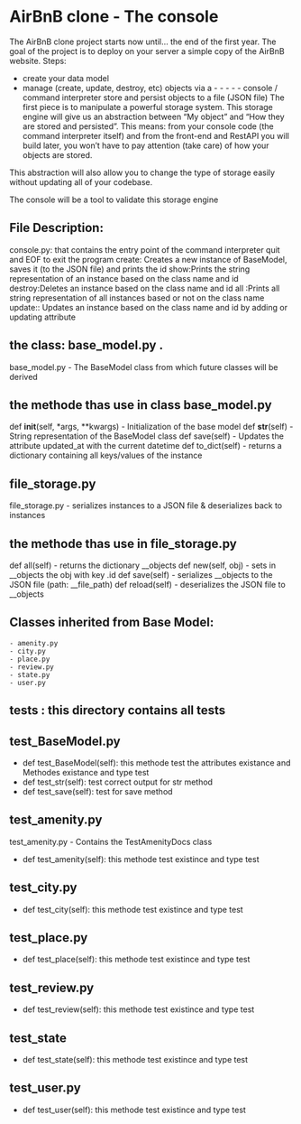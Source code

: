 # AirBnB clone - The console
The AirBnB clone project starts now until… the end of the first year. The goal of the project is to deploy on your server a simple copy of the AirBnB website.
Steps:
- create your data model
- manage (create, update, destroy, etc) objects via a - - - - - console / command interpreter
store and persist objects to a file (JSON file)
The first piece is to manipulate a powerful storage system. This storage engine will give us an abstraction between “My object” and “How they are stored and persisted”. This means: from your console code (the command interpreter itself) and from the front-end and RestAPI you will build later, you won’t have to pay attention (take care) of how your objects are stored.

This abstraction will also allow you to change the type of storage easily without updating all of your codebase.

The console will be a tool to validate this storage engine
## File Description:
console.py: that contains the entry point of the command interpreter
quit and EOF to exit the program
create:  Creates a new instance of BaseModel, saves it (to the JSON file) and prints the id
show:Prints the string representation of an instance based on the class name and id
destroy:Deletes an instance based on the class name and id
all :Prints all string representation of all instances based or not on the class name
update:: Updates an instance based on the class name and id by adding or updating attribute
## the class: base_model.py .
base_model.py - The BaseModel class from which future classes will be derived
## the methode thas use in class base_model.py
def __init__(self, *args, **kwargs) - Initialization of the base model
def __str__(self) - String representation of the BaseModel class
def save(self) - Updates the attribute updated_at with the current datetime
def to_dict(self) - returns a dictionary containing all keys/values of the instance
## file_storage.py
file_storage.py - serializes instances to a JSON file & deserializes back to instances
## the methode thas use in file_storage.py
def all(self) - returns the dictionary __objects
def new(self, obj) - sets in __objects the obj with key .id
def save(self) - serializes __objects to the JSON file (path: __file_path)
 def reload(self) - deserializes the JSON file to __objects
 ## Classes inherited from Base Model:
    - amenity.py
    - city.py
    - place.py
    - review.py
    - state.py
    - user.py
## tests : this directory contains all tests
## test_BaseModel.py
- def test_BaseModel(self):  this methode test the  attributes
existance and  Methodes existance  and
type test
- def test_str(self): test correct output for str method
- def test_save(self): test for save method
## test_amenity.py
test_amenity.py - Contains the TestAmenityDocs class
- def test_amenity(self): this methode test existince and type test
## test_city.py
- def test_city(self): this methode test existince and type test
##  test_place.py
-  def test_place(self): this methode test existince and type test
## test_review.py
-  def test_review(self): this methode test existince and type test
## test_state
-  def test_state(self): this methode test existince and type test
## test_user.py
-  def test_user(self): this methode test existince and type test
